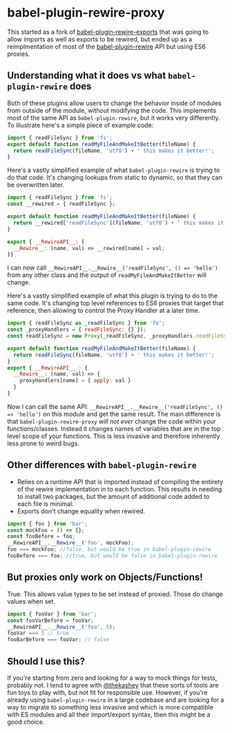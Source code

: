# babel-plugin-rewire-proxy

This started as a fork of [babel-plugin-rewire-exports](asapach/babel-plugin-rewire-exports) that was going to allow imports as well as exports to be rewired, but ended up as a reimplmentation of most of the [babel-plugin-rewire](https://github.com/speedskater/babel-plugin-rewire) API but using ES6 proxies.
## Understanding what it does vs what `babel-plugin-rewire` does

Both of these plugins allow users to change the behavior inside of modules from outside of the module, without modifying the code.  This implements most of the same API as `babel-plugin-rewire`, but it works very differently.  To illustrate here's a simple piece of example code:

```js
import { readFileSync } from 'fs';
export default function readMyFileAndMakeItBetter(fileName) {
  return readFileSync(fileName, 'utf8') + ' this makes it better!';
}
```

Here's a vastly simplified example of what `babel-plugin-rewire` is trying to do that code.  It's changing lookups from static to dynamic, so that they can be overwritten later.
```js
import { readFileSync } from 'fs';
const __rewired = { readFileSync };

export default function readMyFileAndMakeItBetter(fileName) {
  return __rewired['readFileSync'](fileName, 'utf8') + ' this makes it better!';
}

export { __RewireAPI__: {
  __Rewire__: (name, val) => __rewired[name] = val; 
}}
```
I can now call `__RewireAPI__.__Rewire__('readFileSync', () => 'hello')` from any other class and the output of `readMyFileAndMakeItBetter` will change.

Here's a vastly simplified example of what this plugin is trying to do to the same code.  It's changing
top level references to ES6 proxies that target that reference, then allowing to control the Proxy Handler at a later time.
```js
import { readFileSync as _readFileSync } from 'fs';
const _proxyHandlers = { readFileSync: {} });
const readFileSync = new Proxy(_readFileSync, _proxyHandlers.readFileSync);

export default function readMyFileAndMakeItBetter(fileName) {
  return readFileSync(fileName, 'utf8') + ' this makes it better!';
}
export { __RewireAPI__ : {
  __Rewire__: (name, val) => {
    proxyHandlers[name] = { apply: val }
  }
}
```
Now I can call the same API: `__RewireAPI__.__Rewire__('readFileSync', () => 'hello')` on this module and get the same result.  The main difference is that `babel-plugin-rewire-proxy` *will not ever* change the code within your functions/classes.  Instead it changes names of variables that are in the top level scope of your functions.  This is less invasive and therefore inherently less prone to weird bugs.

## Other differences with `babel-plugin-rewire`
* Relies on a runtime API that is imported instead of compiling the entirety of the rewire implementation in to each function.  This results in needing to install two packages, but the amount of additional code added to each file is minimal.  
* Exports don't change equality when rewired.   
```js
import { foo } from 'bar';
const mockFoo = () => {};
const fooBefore = foo;
__RewireAPI__.__Rewire__('foo', mockFoo);
foo === mockFoo; //false, but would be true in babel-plugin-rewire
fooBefore === foo; //true, but would be false in babel-plugin-rewire
```

## But proxies only work on Objects/Functions!
True.  This allows value types to be set instead of proxied.  Those do change values when set.

```js
import { fooVar } from 'bar';
const fooVarBefore = fooVar;
__RewireAPI__.__Rewire__('foo', 5);
fooVar === 5 // true 
fooBarBefore === fooVar; // false
```
## Should I use this?
If you're starting from zero and looking for a way to mock things for tests, probably not.  I tend to agree with [@thekashey](https://dev.to/thekashey/please-stop-playing-with-proxyquire-11j4) that these sorts of tools are fun toys to play with, but not fit for responsible use.  However, if you're already using `babel-plugin-rewire` in a large codebase and are looking for a way to migrate to something less invasive and which is more compatible with ES modules and all their import/export syntax, then this might be a good choice.
